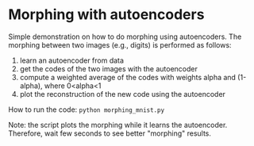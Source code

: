# Morphing with autoencoders

Simple demonstration on how to do morphing using autoencoders.
The morphing between two images (e.g., digits) is performed as follows:

1. learn an autoencoder from data
2. get the codes of the two images with the autoencoder
3. compute a weighted average of the codes with weights alpha and (1-alpha), where 0<alpha<1
4. plot the reconstruction of the new code using the autoencoder

How to run the code:
```python morphing_mnist.py```  

Note: the script plots the morphing while it learns the autoencoder.
Therefore, wait few seconds to see better "morphing" results.